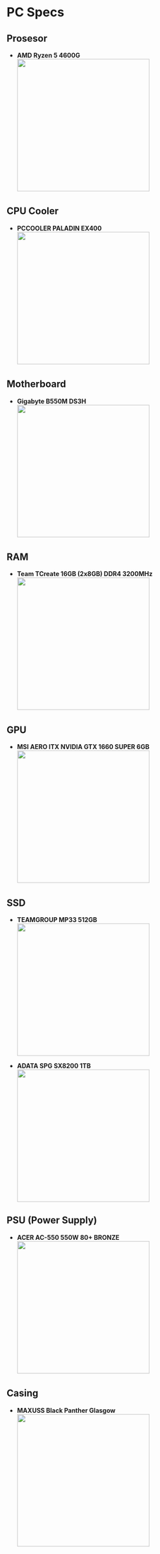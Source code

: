 # PC Specs
## Prosesor
- **AMD Ryzen 5 4600G**  
  <img src="https://mfid.s-ul.eu/pc-specs/M6Lx0ytQ" width="300"/>

## CPU Cooler
- **PCCOOLER PALADIN EX400**  
  <img src="https://mfid.s-ul.eu/pc-specs/aYW72Aj8" width="300"/>

## Motherboard
- **Gigabyte B550M DS3H**  
  <img src="https://mfid.s-ul.eu/pc-specs/bNbFVaGX" width="300"/>

## RAM
- **Team TCreate 16GB (2x8GB) DDR4 3200MHz**  
  <img src="https://mfid.s-ul.eu/pc-specs/Veqe7Mq8" width="300"/>

## GPU
- **MSI AERO ITX NVIDIA GTX 1660 SUPER 6GB**  
  <img src="https://mfid.s-ul.eu/pc-specs/HexRf7gK" width="300"/>

## SSD
- **TEAMGROUP MP33 512GB**  
  <img src="https://mfid.s-ul.eu/pc-specs/HoDAwJCw" width="300"/>

- **ADATA SPG SX8200 1TB**  
  <img src="https://mfid.s-ul.eu/pc-specs/FoDGNs8f" width="300"/>

## PSU (Power Supply)
- **ACER AC-550 550W 80+ BRONZE**  
  <img src="https://mfid.s-ul.eu/pc-specs/fcyLPC5D" width="300"/>

## Casing
- **MAXUSS Black Panther Glasgow**  
  <img src="https://mfid.s-ul.eu/pc-specs/At2t2GlJ" width="300"/>
